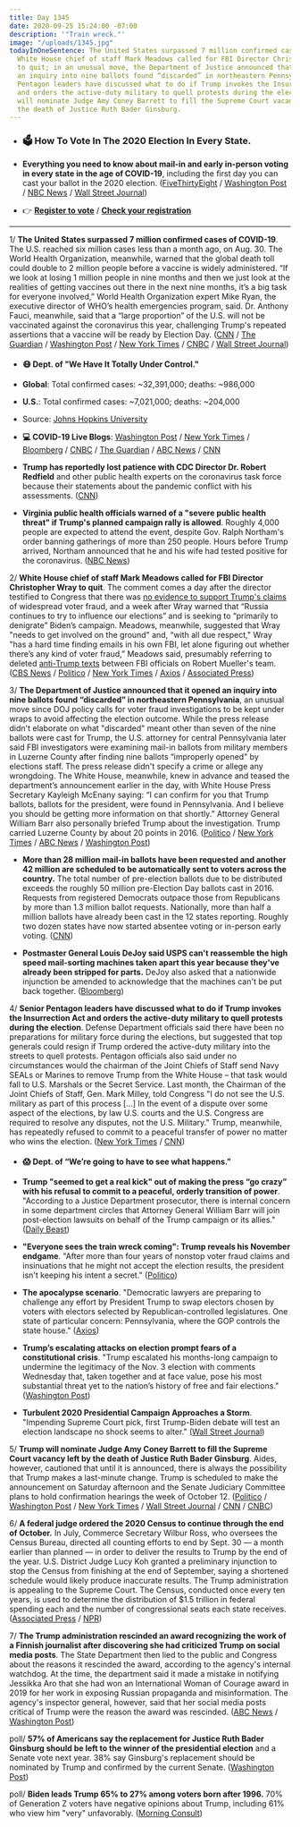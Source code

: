 ```yaml
---
title: Day 1345
date: 2020-09-25 15:24:00 -07:00
description: '"Train wreck."'
image: "/uploads/1345.jpg"
todayInOneSentence: The United States surpassed 7 million confirmed cases of COVID-19;
  White House chief of staff Mark Meadows called for FBI Director Christopher Wray
  to quit; in an unusual move, the Department of Justice announced that it opened
  an inquiry into nine ballots found “discarded” in northeastern Pennsylvania; Senior
  Pentagon leaders have discussed what to do if Trump invokes the Insurrection Act
  and orders the active-duty military to quell protests during the election; and Trump
  will nominate Judge Amy Coney Barrett to fill the Supreme Court vacancy left by
  the death of Justice Ruth Bader Ginsburg.
---
```


* ### 🗳 How To Vote In The 2020 Election In Every State.

* **Everything you need to know about mail-in and early in-person voting in every state in the age of COVID-19**, including the first day you can cast your ballot in the 2020 election. ([FiveThirtyEight](https://projects.fivethirtyeight.com/how-to-vote-2020/) / [Washington Post](https://www.washingtonpost.com/elections/2020/how-to-vote/) / [NBC News](https://www.nbcnews.com/specials/plan-your-vote-state-by-state-guide-voting-by-mail-early-in-person-voting-election/index.html?cid=bc_npd_nn_ms_np-1_200816) / [Wall Street Journal](https://www.wsj.com/articles/how-to-vote-by-mail-in-every-state-11597840923))

* 👉 **[Register to vote](https://www.vote.org/register-to-vote/)** / **[Check your registration](https://www.vote.org/am-i-registered-to-vote/)**

---

1/ **The United States surpassed 7 million confirmed cases of COVID-19**. The U.S. reached six million cases less than a month ago, on Aug. 30. The World Health Organization, meanwhile, warned that the global death toll could double to 2 million people before a vaccine is widely administered. “If we look at losing 1 million people in nine months and then we just look at the realities of getting vaccines out there in the next nine months, it’s a big task for everyone involved,” World Health Organization expert Mike Ryan, the executive director of WHO’s health emergencies program, said. Dr. Anthony Fauci, meanwhile, said that a “large proportion” of the U.S. will not be vaccinated against the coronavirus this year, challenging Trump's repeated assertions that a vaccine will be ready by Election Day. ([CNN](https://www.cnn.com/2020/09/25/health/us-coronavirus-friday/index.html) / [The Guardian](https://www.theguardian.com/world/live/2020/sep/25/coronavirus-live-news-france-sees-record-new-cases-virus-may-be-becoming-more-contagious?page=with:block-5f6e1b578f088d8c714e9272#block-5f6e1b578f088d8c714e9272) / [Washington Post](https://www.washingtonpost.com/nation/2020/09/25/coronavirus-covid-live-updates-us/) / [New York Times](https://www.nytimes.com/2020/09/25/world/covid-coronavirus.html) / [CNBC](https://www.cnbc.com/2020/09/25/coronavirus-live-updates.html) / [Wall Street Journal](https://www.wsj.com/articles/coronavirus-latest-updates-092520-11601019557?mod=hp_lead_pos7))

* #### 😷 Dept. of "We Have It Totally Under Control."

* **Global**: Total confirmed cases: \~32,391,000; deaths: \~986,000

* **U.S.**: Total confirmed cases: \~7,021,000; deaths: \~204,000

* Source: [Johns Hopkins University](https://coronavirus.jhu.edu/map.html)

* **💻 COVID-19 Live Blogs**: [Washington Post](https://www.washingtonpost.com/nation/2020/09/25/coronavirus-covid-live-updates-us/) / [New York Times](https://www.nytimes.com/2020/09/25/world/covid-19-coronavirus.html) / [Bloomberg](https://www.bloomberg.com/news/articles/2020-09-24/n-y-to-review-vaccine-records-in-u-k-france-virus-update?srnd=coronavirus&sref=MIBMEEoj) / [CNBC](https://www.cnbc.com/2020/09/25/coronavirus-live-updates.html) / [The Guardian](https://www.theguardian.com/us-news/live/2020/sep/25/breonna-taylor-protest-black-lives-matter-donald-trump-joe-biden-election-us-politics-live) / [ABC News](https://abcnews.go.com/Health/live-updates/coronavirus/?id=73234653) / [CNN](https://www.cnn.com/world/live-news/coronavirus-pandemic-09-25-20-intl/index.html)

* **Trump has reportedly lost patience with CDC Director Dr. Robert Redfield** and other public health experts on the coronavirus task force because their statements about the pandemic conflict with his assessments. ([CNN](https://www.cnn.com/2020/09/25/politics/redfield-trump-cdc-morale/))

* **Virginia public health officials warned of a "severe public health threat" if Trump's planned campaign rally is allowed**. Roughly 4,000 people are expected to attend the event, despite Gov. Ralph Northam's order banning gatherings of more than 250 people. Hours before Trump arrived, Northam announced that he and his wife had tested positive for the coronavirus. ([NBC News](https://www.nbcnews.com/politics/2020-election/virginia-officials-try-block-trump-rally-severe-public-health-threat-n1241054))

2/ **White House chief of staff Mark Meadows called for FBI Director Christopher Wray to quit**. The comment comes a day after the director testified to Congress that there was [no evidence to support Trump's claims](https://whatthefuckjusthappenedtoday.com/2020/09/24/day-1344/#3-fbi-director-christopher-wray-told) of widespread voter fraud, and a week after Wray warned that “Russia continues to try to influence our elections” and is seeking to “primarily to denigrate” Biden’s campaign. Meadows, meanwhile, suggested that Wray "needs to get involved on the ground" and, “with all due respect," Wray "has a hard time finding emails in his own FBI, let alone figuring out whether there’s any kind of voter fraud,” Meadows said, presumably referring to deleted [anti-Trump texts](https://whatthefuckjusthappenedtoday.com/2017/12/04/day-319/#6-robert-mueller-removed-his-top-fbi) between FBI officials on Robert Mueller's team. ([CBS News](https://www.cbsnews.com/news/voter-fraud-election-trump-chief-of-staff-fbi-wray-election-testimony/) / [Politico](https://www.politico.com/news/2020/09/25/mark-meadows-christopher-wray-voter-fraud-421634) / [New York Times](https://www.nytimes.com/live/2020/09/25/us/trump-vs-biden-election?action=click&module=Top%20Stories&pgtype=Homepage#after-trumps-refusal-to-commit-to-accepting-the-election-results-his-chief-of-staff-denigrates-the-fbi-director) / [Axios](https://www.axios.com/mark-meadows-christopher-wray-voter-fraud-fbi-trump-77b4485e-8e7f-47cf-a8be-4b075b35b648.html) / [Associated Press](https://apnews.com/article/elections-voting-fraud-and-irregularities-christopher-wray-voting-mark-meadows-3399947a5e1364dce3e4efe80f40e6e0))

3/ **The Department of Justice announced that it opened an inquiry into nine ballots found “discarded” in northeastern Pennsylvania**, an unusual move since DOJ policy calls for voter fraud investigations to be kept under wraps to avoid affecting the election outcome. While the press release didn't elaborate on what "discarded" meant other than seven of the nine ballots were cast for Trump, the U.S. attorney for central Pennsylvania later said FBI investigators were examining mail-in ballots from military members in Luzerne County after finding nine ballots “improperly opened" by elections staff. The press release didn't specify a crime or allege any wrongdoing. The White House, meanwhile, knew in advance and teased the department’s announcement earlier in the day, with White House Press Secretary Kayleigh McEnany saying: “I can confirm for you that Trump ballots, ballots for the president, were found in Pennsylvania. And I believe you should be getting more information on that shortly.” Attorney General William Barr also personally briefed Trump about the investigation. Trump carried Luzerne County by about 20 points in 2016. ([Politico](https://www.politico.com/news/2020/09/24/doj-announcement-on-pennsylvania-ballot-investigation-baffles-election-experts-421541) / [New York Times](https://www.nytimes.com/2020/09/24/us/politics/pennsylvania-mail-in-voter-fraud-investigation.html) / [ABC News](https://abcnews.go.com/Politics/barr-briefed-trump-investigation-discarded-pennsylvania-ballots/story?id=73244344) / [Washington Post](https://www.washingtonpost.com/national-security/pennsylvania-discarded-ballots/2020/09/24/c99a3580-feaf-11ea-b555-4d71a9254f4b_story.html))

* **More than 28 million mail-in ballots have been requested and another 42 million are scheduled to be automatically sent to voters across the country.** The total number of pre-election ballots due to be distributed exceeds the roughly 50 million pre-Election Day ballots cast in 2016. Requests from registered Democrats outpace those from Republicans by more than 1.3 million ballot requests. Nationally, more than half a million ballots have already been cast in the 12 states reporting. Roughly two dozen states have now started absentee voting or in-person early voting. ([CNN](https://www.cnn.com/2020/09/25/politics/ballot-requests-voting-election-2020/index.html))

* **Postmaster General Louis DeJoy said USPS can't reassemble the high speed mail-sorting machines taken apart this year because they've already been stripped for parts.** DeJoy also asked that a nationwide injunction be amended to acknowledge that the machines can't be put back together. ([Bloomberg](https://www.bloomberg.com/news/articles/2020-09-24/dejoy-tells-judge-mail-sorting-machines-can-t-be-reassembled))

4/ **Senior Pentagon leaders have discussed what to do if Trump invokes the Insurrection Act and orders the active-duty military to quell protests during the election**. Defense Department officials said there have been no preparations for military force during the elections, but suggested that top generals could resign if Trump ordered the active-duty military into the streets to quell protests. Pentagon officials also said under no circumstances would the chairman of the Joint Chiefs of Staff send Navy SEALs or Marines to remove Trump from the White House – that task would fall to U.S. Marshals or the Secret Service. Last month, the Chairman of the Joint Chiefs of Staff, Gen. Mark Milley, told Congress "I do not see the U.S. military as part of this process \[...\] In the event of a dispute over some aspect of the elections, by law U.S. courts and the U.S. Congress are required to resolve any disputes, not the U.S. Military." Trump, meanwhile, has repeatedly refused to commit to a peaceful transfer of power no matter who wins the election. ([New York Times](https://www.nytimes.com/2020/09/25/us/politics/trump-military-election.html) / [CNN](https://www.cnn.com/2020/09/25/politics/pentagon-election-insurrection-act/index.html))

* #### 😱 Dept. of “We’re going to have to see what happens.”

* **Trump "seemed to get a real kick" out of making the press “go crazy” with his refusal to commit to a peaceful, orderly transition of power**. "According to a Justice Department prosecutor, there is internal concern in some department circles that Attorney General William Barr will join post-election lawsuits on behalf of the Trump campaign or its allies." ([Daily Beast](https://www.thedailybeast.com/trump-got-a-kick-out-of-the-election-fears-hes-stoked-inside-the-doj-theres-some-panic))

* **"Everyone sees the train wreck coming": Trump reveals his November endgame**. "After more than four years of nonstop voter fraud claims and insinuations that he might not accept the election results, the president isn't keeping his intent a secret." ([Politico](https://www.politico.com/news/2020/09/25/everyone-sees-the-train-wreck-coming-democrats-brace-for-trump-challenging-results-421468))

* **‌The apocalypse scenario**. "Democratic lawyers are preparing to challenge any effort by President Trump to swap electors chosen by voters with electors selected by Republican-controlled legislatures. One state of particular concern: Pennsylvania, where the GOP controls the state house." ([Axios](https://www.axios.com/apocalypse-scenario-trump-transfer-power-aaf43d64-45d3-4c48-b076-c15a5396a0cc.html))

* **Trump’s escalating attacks on election prompt fears of a constitutional crisis**. "Trump escalated his months-long campaign to undermine the legitimacy of the Nov. 3 election with comments Wednesday that, taken together and at face value, pose his most substantial threat yet to the nation’s history of free and fair elections." ([Washington Post](https://www.washingtonpost.com/politics/trump-election-transition-crisis/2020/09/24/068d2286-fe79-11ea-8d05-9beaaa91c71f_story.html))

* **Turbulent 2020 Presidential Campaign Approaches a Storm**. "Impending Supreme Court pick, first Trump-Biden debate will test an election landscape no shock seems to alter." ([Wall Street Journal](https://www.wsj.com/articles/turbulent-2020-presidential-campaign-approaches-a-storm-11601049617?mod=djemalertNEWS))

5/ **Trump will nominate Judge Amy Coney Barrett to fill the Supreme Court vacancy left by the death of Justice Ruth Bader Ginsburg**. Aides, however, cautioned that until it is announced, there is always the possibility that Trump makes a last-minute change. Trump is scheduled to make the announcement on Saturday afternoon and the Senate Judiciary Committee plans to hold confirmation hearings the week of October 12. ([Politico](https://www.politico.com/news/2020/09/25/trump-poised-to-nominate-amy-coney-barrett-to-fill-ginsburgs-seat-421950) / [Washington Post](https://www.washingtonpost.com/politics/name-supreme-court-trump/2020/09/25/618d6eac-fc53-11ea-b555-4d71a9254f4b_story.html) / [New York Times](https://www.nytimes.com/2020/09/25/us/politics/amy-coney-barrett-supreme-court.html) / [Wall Street Journal](https://www.wsj.com/articles/amy-coney-barrett-is-picked-to-fill-supreme-court-vacancy-11601071739?mod=breakingnews) / [CNN](https://www.cnn.com/2020/09/25/politics/donald-trump-amy-coney-barrett-supreme-court/index.html) / [CNBC](https://www.cnbc.com/2020/09/25/trump-is-expected-to-nominate-amy-coney-barrett-to-fill-ginsburg-supreme-court-vacancy-.html))

6/ **A federal judge ordered the 2020 Census to continue through the end of October.** In July, Commerce Secretary Wilbur Ross, who oversees the Census Bureau, directed all counting efforts to end by Sept. 30 — a month earlier than planned — in order to deliver the results to Trump by the end of the year. U.S. District Judge Lucy Koh granted a preliminary injunction to stop the Census from finishing at the end of September, saying a shortened schedule would likely produce inaccurate results. The Trump administration is appealing to the Supreme Court. The Census, conducted once every ten years, is used to determine the distribution of $1.5 trillion in federal spending each and the number of congressional seats each state receives. ([Associated Press](https://apnews.com/article/local-governments-california-archive-census-2020-10a9ca534685565df3c6e26cba9b64b6) / [NPR](https://www.npr.org/2020/09/24/912071784/court-orders-census-counting-to-continue-through-oct-31-appeal-expected))

7/ **The Trump administration rescinded an award recognizing the work of a Finnish journalist after discovering she had criticized Trump on social media posts**. The State Department then lied to the public and Congress about the reasons it rescinded the award, according to the agency's internal watchdog. At the time, the department said it made a mistake in notifying Jessikka Aro that she had won an International Woman of Courage award in 2019 for her work in exposing Russian propaganda and misinformation. The agency's inspector general, however, said that her social media posts critical of Trump were the reason the award was rescinded. ([ABC News](https://abcnews.go.com/Politics/wireStory/watchdog-state-dept-lied-rescinding-womans-award-73239785) / [Washington Post](https://www.washingtonpost.com/national-security/trump-administration-rescinded-courage-award-for-woman-who-criticized-trump-and-gave-false-explanation-for-decision-watchdog-finds/2020/09/25/255bc880-fecd-11ea-830c-a160b331ca62_story.html))

poll/ **57% of Americans say the replacement for Justice Ruth Bader Ginsburg should be left to the winner of the presidential election** and a Senate vote next year. 38% say Ginsburg's replacement should be nominated by Trump and confirmed by the current Senate. ([Washington Post](https://www.washingtonpost.com/politics/poll-supreme-court-ginsburg-trump-biden/2020/09/25/0f634e6c-fe6a-11ea-8d05-9beaaa91c71f_story.html))

poll/ **Biden leads Trump 65% to 27% among voters born after 1996.** 70% of Generation Z voters have negative opinions about Trump, including 61% who view him "very" unfavorably. ([Morning Consult](https://morningconsult.com/2020/09/24/trump-biden-generation-z-voters/))